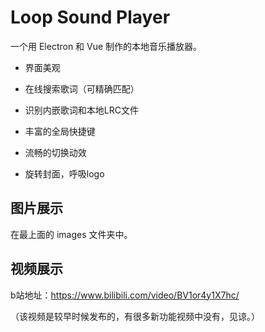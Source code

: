 # Loop Sound Player

一个用 Electron 和 Vue 制作的本地音乐播放器。

- 界面美观

- 在线搜索歌词（可精确匹配）

- 识别内嵌歌词和本地LRC文件

- 丰富的全局快捷键

- 流畅的切换动效

- 旋转封面，呼吸logo

  

## 图片展示

在最上面的 images 文件夹中。



## 视频展示

b站地址：https://www.bilibili.com/video/BV1or4y1X7hc/

（该视频是较早时候发布的，有很多新功能视频中没有，见谅。）
